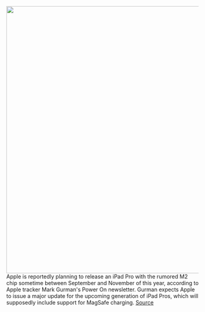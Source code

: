 <img src='https://cdn.vox-cdn.com/thumbor/rdAKZoS2pnA_eNGbLRS__kaglRE=/0x0:2040x1360/1200x800/filters:focal(609x509:935x835)/cdn.vox-cdn.com/uploads/chorus_image/image/70677728/vpavic_210512_4592_0192.0.jpg' width='700px' /><br/>
Apple is reportedly planning to release an iPad Pro with the rumored M2 chip sometime between September and November of this year, according to Apple tracker Mark Gurman's Power On newsletter. Gurman expects Apple to issue a major update for the upcoming generation of iPad Pros, which will supposedly include support for MagSafe charging.
<a href='https://www.theverge.com/2022/3/27/22998512/apple-reportedly-release-ipad-pro-m2-chip-magsafe-fall-rumor'> Source <a/>